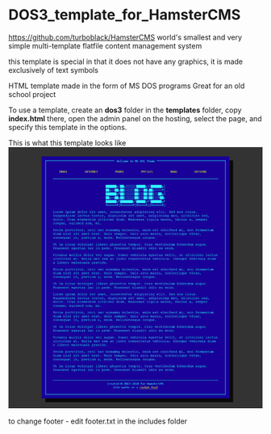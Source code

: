 # DOS3_template_for_HamsterCMS

https://github.com/turboblack/HamsterCMS world's smallest and very simple multi-template flatfile content management system 

this template is special in that it does not have any graphics, it is made exclusively of text symbols

HTML template made in the form of MS DOS programs
Great for an old school project

To use a template, create an **dos3** folder in the **templates** folder, copy **index.html** there, open the admin panel on the hosting, select the page, and specify this template in the options.

This is what this template looks like
![this is what theme looks like](https://github.com/turboblack/DOS3_template_for_HamsterCMS/blob/main/dos3.png)

to change footer - edit footer.txt in the includes folder

